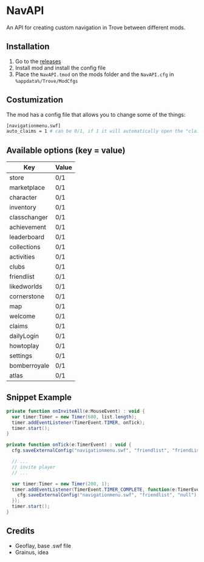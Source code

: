# NavAPI
An API for creating custom navigation in Trove between different mods.

## Installation
1. Go to the [releases](https://trovesaurus.com/mod=11096)
2. Install mod and install the config file
3. Place the `NavAPI.tmod` on the mods folder and the `NavAPI.cfg` in `%appdata%/Trove/ModCfgs`

## Costumization
The mod has a config file that allows you to change some of the things:
```bash
[navigationmenu.swf]
auto_claims = 1 # can be 0/1, if 1 it will automatically open the "claims" window whenever there is a new claim
```

## Available options (key = value)

| Key            | Value          |
|----------------|----------------|
| store          | 0/1            |
| marketplace    | 0/1            |
| character      | 0/1            |
| inventory      | 0/1            |
| classchanger   | 0/1            |
| achievement    | 0/1            |
| leaderboard    | 0/1            |
| collections    | 0/1            |
| activities     | 0/1            |
| clubs          | 0/1            |
| friendlist     | 0/1            |
| likedworlds    | 0/1            |
| cornerstone    | 0/1            |
| map            | 0/1            |
| welcome        | 0/1            |
| claims         | 0/1            |
| dailyLogin     | 0/1            |
| howtoplay      | 0/1            |
| settings       | 0/1            |
| bomberroyale   | 0/1            |
| atlas          | 0/1            |

## Snippet Example
```as
private function onInviteAll(e:MouseEvent) : void {
  var timer:Timer = new Timer(600, list.length);
  timer.addEventListener(TimerEvent.TIMER, onTick);
  timer.start();
}

private function onTick(e:TimerEvent) : void {
  cfg.saveExternalConfig("navigationmenu.swf", "friendlist", "friendList");

  // ...
  // invite player
  // ...

  var timer:Timer = new Timer(200, 1);
  timer.addEventListener(TimerEvent.TIMER_COMPLETE, function(e:TimerEvent):void {
    cfg.saveExternalConfig("navigationmenu.swf", "friendlist", "null");
  });
  timer.start();
}
```

## Credits
- Geoflay, base .swf file
- Grainus, idea
